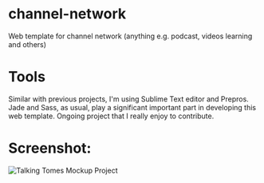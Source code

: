 # channel-network
Web template for channel network (anything e.g. podcast, videos learning and others)

# Tools
Similar with previous projects, I'm using Sublime Text editor and Prepros. Jade and Sass, as usual, play a significant important part in developing this web template. Ongoing project that I really enjoy to contribute.

# Screenshot:
![Talking Tomes Mockup Project](http://s8.postimg.org/duxcs8kid/2015_09_10_23h43_51.png)
